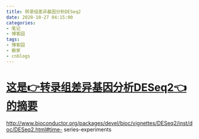 ```yaml
---
title: 转录组差异基因分析DESeq2
date: 2020-10-27 04:15:00
categories:
- 笔记
- 博客园
tags:
- 博客园
- 搬家
- cnblogs
---
```

# [这是👉转录组差异基因分析DESeq2👈的摘要](../../../../2020/10/27/cnblog_13884118/)
<!--more-->
http://www.bioconductor.org/packages/devel/bioc/vignettes/DESeq2/inst/doc/DESeq2.html#time-
series-experiments


